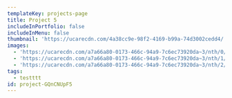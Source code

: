 ```yaml
---
templateKey: projects-page
title: Project 5
includeInPortfolio: false
includeInMenu: false
thumbnail: 'https://ucarecdn.com/4a38cc9e-98f2-4169-b99a-74d3002cedd4/'
images:
  - 'https://ucarecdn.com/a7a66a80-0173-466c-94a9-7c6ec73920da~3/nth/0/'
  - 'https://ucarecdn.com/a7a66a80-0173-466c-94a9-7c6ec73920da~3/nth/1/'
  - 'https://ucarecdn.com/a7a66a80-0173-466c-94a9-7c6ec73920da~3/nth/2/'
tags:
  - testttt
id: project-GQnCNUpF5
---
```


